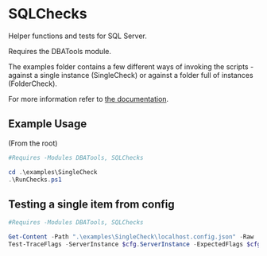 # SQLChecks
Helper functions and tests for SQL Server.

Requires the DBATools module.

The examples folder contains a few different ways of invoking the scripts - against a single instance (SingleCheck) or against a folder full of instances (FolderCheck).

For more information refer to [the documentation](./docs/Readme.md).

## Example Usage
(From the root)

```powershell
#Requires -Modules DBATools, SQLChecks

cd .\examples\SingleCheck
.\RunChecks.ps1
```

## Testing a single item from config
```powershell
#Requires -Modules DBATools, SQLChecks

Get-Content -Path ".\examples\SingleCheck\localhost.config.json" -Raw | ConvertFrom-Json -OutVariable cfg | Out-Null
Test-TraceFlags -ServerInstance $cfg.ServerInstance -ExpectedFlags $cfg.TraceFlags
```
